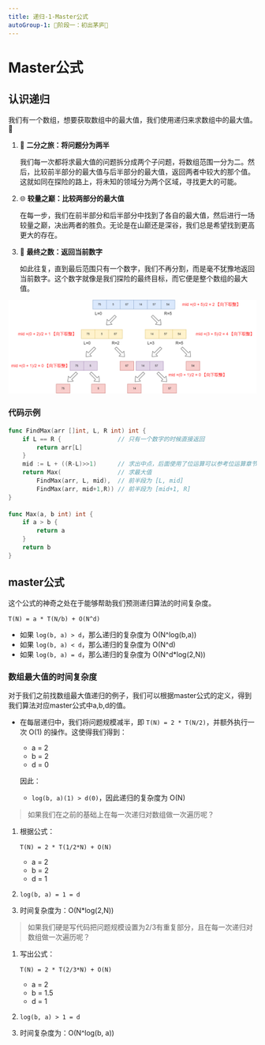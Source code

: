 ```yaml
---
title: 递归-1-Master公式
autoGroup-1: 🌱阶段一：初出茅庐🌱
---
```


# Master公式

## 认识递归

我们有一个数组，想要获取数组中的最大值，我们使用递归来求数组中的最大值。 🌌

1. 🔄 **二分之旅：将问题分为两半**

   我们每一次都将求最大值的问题拆分成两个子问题，将数组范围一分为二。然后，比较前半部分的最大值与后半部分的最大值，返回两者中较大的那个值。这就如同在探险的路上，将未知的领域分为两个区域，寻找更大的可能。

2. 🌐 **较量之巅：比较两部分的最大值**

   在每一步，我们在前半部分和后半部分中找到了各自的最大值，然后进行一场较量之巅，决出两者的胜负。无论是在山巅还是深谷，我们总是希望找到更高更大的存在。

3. 🎯 **最终之数：返回当前数字**

   如此往复，直到最后范围只有一个数字，我们不再分割，而是毫不犹豫地返回当前数字。这个数字就像是我们探险的最终目标，而它便是整个数组的最大值。

![](/g1_dp_recursion_1_master.assets/find_max.drawio-17057673947524.png)

### 代码示例

```go
func FindMax(arr []int, L, R int) int {
	if L == R {                // 只有一个数字的时候直接返回
		return arr[L]
	}
	mid := L + ((R-L)>>1)      // 求出中点，后面使用了位运算可以参考位运算章节
	return Max(                // 求最大值
		FindMax(arr, L, mid),  // 前半段为 [L, mid]
		FindMax(arr, mid+1,R)) // 前半段为 [mid+1, R]
}

func Max(a, b int) int {
	if a > b {
		return a
	}
	return b
}
```

## master公式

这个公式的神奇之处在于能够帮助我们预测递归算法的时间复杂度。

```plaintext
T(N) = a * T(N/b) + O(N^d)
```

- 如果 `log(b, a) > d`，那么递归的复杂度为 O(N^log(b,a))
- 如果 `log(b, a) < d`，那么递归的复杂度为 O(N^d)
- 如果 `log(b, a) = d`，那么递归的复杂度为 O(N^d*log(2,N))

### 数组最大值的时间复杂度

对于我们之前找数组最大值递归的例子，我们可以根据master公式的定义，得到我们算法对应master公式中a,b,d的值。

- 在每层递归中，我们将问题规模减半，即 `T(N) = 2 * T(N/2)`，并额外执行一次 O(1) 的操作。这使得我们得到：

  - a = 2
  - b = 2
  - d = 0

  因此：

  - `log(b, a)(1) > d(0)`，因此递归的复杂度为 O(N)

> 如果我们在之前的基础上在每一次递归对数组做一次遍历呢？

1. 根据公式：
   
   ```
   T(N) = 2 * T(1/2*N) + O(N)
   ```
   
   - a = 2
   - b = 2
   - d = 1
2. `log(b, a) = 1 = d`

3. 时间复杂度为：O(N*log(2,N))

> 如果我们硬是写代码把问题规模设置为2/3有重复部分，且在每一次递归对数组做一次遍历呢？

1. 写出公式：
   
   ```
   T(N) = 2 * T(2/3*N) + O(N)
   ```
   
   - a = 2
   - b = 1.5
   - d = 1
2. `log(b, a) > 1 = d`

3. 时间复杂度为：O(N^log(b, a))
